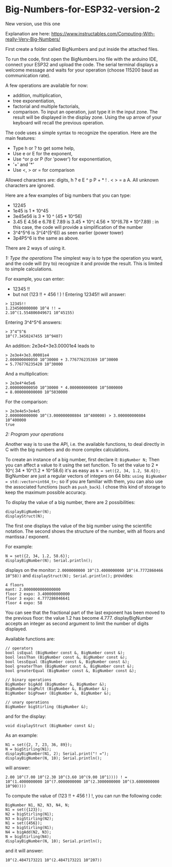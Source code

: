 # Big-Numbers-for-ESP32-version-2
New version, use this one

Explanation are here: https://www.instructables.com/Computing-With-really-Very-Big-Numbers/

First create a folder called BigNumbers and put inside the attached files.

To run the code, first open the BigNumbers.ino file with the arduino IDE, connect your ESP32 and upload the code. The serial terminal displays a welcome message and waits for your operation (choose 115200 baud as communication rate).

A few operations are available for now:
* addition, multiplication,
* tree exponentiation,
* factorial and multiple factorials,
* comparison.
To input an operation, just type it in the input zone. The result will be displayed in the display zone. Using the up arrow of your keyboard will recall the previous operation.

The code uses a simple syntax to recognize the operation. Here are the main features:
* Type h or ? to get some help,
* Use e or E for the exponent,
* Use ^or p or P (for 'power') for exponentiation,
* '+' and '*'
* Use <, > or = for comparison

Allowed characters are: digits, h ? e E ^ p P + * ! . < > = a A. All unknown characters are ignored.

Here are a few examples of big numbers that you can type:
* 12245
* 1e45 is 1 * 10^45
* 3e45e56 is 3 * 10 ^ (45 * 10^56)
* 3.45 E 4.56 e 6.78 E 7.89 is 3.45 * 10^( 4.56 * 10^(6.78 * 10^7.89) : in this case, the code will provide a simplification of the number
* 3^4^5^6 is 3^(4^(5^6)) as seen earlier (power tower)
* 3p4P5^6 is the same as above.

There are 2 ways of using it.

*1: Type the operations*
The simplest way is to type the operation you want, and the code will (try to) recognize it and provide the result. This is limited to simple calculations.

For example, you can enter:
* 12345 !!
* but not (123 !! + 456 ! ) !
Entering 12345!! will answer:
```
> 12345!!
1.234500000000 10^4 !! =
2.10^(1.554806049671 10^45155)
```
 
Entering 3^4^5^6 answers:
```
> 3^4^5^6
10^(7.3450247455 10^9407)
```

An addition: 2e3e4+3e3.00001e4 leads to
```
> 2e3e4+3e3.00001e4
2.000000000050 10^30000 + 3.776776235369 10^30000 
= 5.776776235420 10^30000
```
And a multiplication:
```
> 2e3e4*4e5e6
2.000000000050 10^30000 * 4.000000000000 10^5000000 
= 8.000000000000 10^5030000
```
For the comparison:
```
> 2e3e4e5>3e4e5
2.000000000000 10^(3.000000000804 10^400000) > 3.000000000804 10^400000 
true
```


*2: Program your operations*

Another way is to use the API, i.e. the available functions, to deal directly in C with the big numbers and do more complex calculations.

To create an instance of a big number, first declare it:
`BigNumber N;`
Then you can affect a value to it using the set function. To set the value to 2 * 10^( 34 * 10^(1.2 * 10^58.6) it's as easy as
`N = set({2, 34, 1.2, 58.6});`
BigNumber are just a regular vectors of integers on 64 bits:
`using BigNumber = std::vector<int64_t>;`
so if you are familiar with them, you can also use the associated functions (such as `push_back`). I chose this kind of storage to keep the maximum possible accuracy.

To display the value of a big number, there are 2 possibilities:
```
displayBigNumber(N);
displayStruct(N);
```
The first one displays the value of the big number using the scientific notation. The second shows the structure of the number, with all floors and mantissa / exponent.

For example:
```
N = set({2, 34, 1.2, 58.6});
displayBigNumber(N); Serial.println();
```
displays on the monitor:
`2.0000000000 10^(3.4000000000 10^(4.7772860466 10^58))`
and
```displayStruct(N); Serial.println();```
provides:
```
4 floors
mant: 2.0000000000000000
floor 2 expo: 3.400000000000
floor 3 expo: 4.777286046641
floor 4 expo: 58
```
You can see that the fractional part of the last exponent has been moved to the previous floor: the value 1.2 has become 4.777. displayBigNumber accepts an integer as second argument to limit the number of digits displayed.

Available functions are:
```
// operators
bool isEqual (BigNumber const &, BigNumber const &);
bool lessThan (BigNumber const &, BigNumber const &);
bool lessEqual (BigNumber const &, BigNumber const &);
bool greaterThan (BigNumber const &, BigNumber const &);
bool greaterEqual (BigNumber const &, BigNumber const &);

// binary operations
BigNumber bigAdd (BigNumber &, BigNumber &);
BigNumber bigMult (BigNumber &, BigNumber &);
BigNumber bigPower (BigNumber &, BigNumber &);

// unary operations
BigNumber bigStirling (BigNumber &);
```
and for the display:
```void displayBigNumber (BigNumber const &, uint8_t = 10);
void displayStruct (BigNumber const &);
```
As an example:
```
N1 = set({2, 7, 23, 36, 89});
N = bigStirling(N1);
displayBigNumber(N1, 2); Serial.print("! =");
displayBigNumber(N, 10); Serial.println();
```
will answer:
```
2.00 10^(7.00 10^(2.30 10^(3.60 10^(9.00 10^1)))) ! = 
10^(1.4000000000 10^(7.0000000000 10^(2.3000000000 10^(3.6000000000 10^90))))
```
To compute the value of (123 !! + 456 ! ) !, you can run the following code:
```
BigNumber N1, N2, N3, N4, N;
N1 = set({123});
N2 = bigStirling(N1);
N3 = bigStirling(N2);
N1 = set({456});
N2 = bigStirling(N1);
N4 = bigAdd(N2, N3);
N = bigStirling(N4);
displayBigNumber(N, 10); Serial.println();
```
and it will answer:
```
10^(2.4847173221 10^(2.4847173221 10^207))
```
